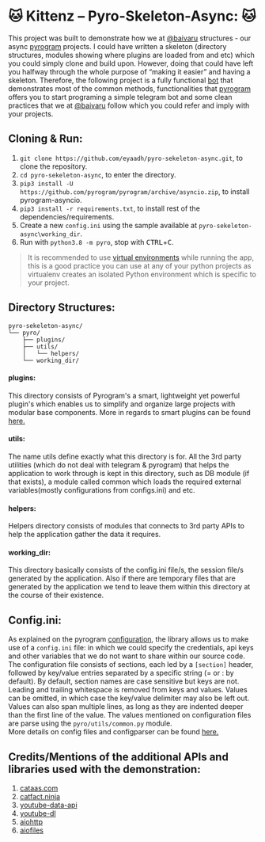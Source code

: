# :cat: Kittenz – Pyro-Skeleton-Async: :cat:

This project was built to demonstrate how we at [@baivaru](https://t.me/Baivaru) structures - 
our async [pyrogram](https://docs.pyrogram.org/) projects. I could have written a skeleton (directory structures, modules 
showing where plugins are loaded from and etc) which you could simply clone and build upon. 
However, doing that could have left you halfway through the whole purpose of “making it easier” 
and having a skeleton. Therefore, the following project is a fully functional [bot](https://t.me/Kittenzbot) that demonstrates 
most of the common methods, functionalities that [pyrogram](https://docs.pyrogram.org/) offers you to start programing a simple telegram bot 
and some clean practices that we at [@baivaru](https://t.me/Baivaru) follow which you could refer and imply with your projects.

## Cloning & Run:

1. `git clone https://github.com/eyaadh/pyro-sekeleton-async.git`, to clone the repository.
2. `cd pyro-sekeleton-async`, to enter the directory.
3. `pip3 install -U https://github.com/pyrogram/pyrogram/archive/asyncio.zip`, to install pyrogram-asyncio.
4. `pip3 install -r requirements.txt`, to install rest of the dependencies/requirements.
5. Create a new `config.ini` using the sample available at `pyro-sekeleton-async\working_dir`.
6. Run with `python3.8 -m pyro`, stop with <kbd>CTRL</kbd>+<kbd>C</kbd>.
> It is recommended to use [virtual environments](https://docs.python-guide.org/dev/virtualenvs/) while running the app, this is a good practice you can use at any of your python projects as virtualenv creates an isolated Python environment which is specific to your project.

## Directory Structures:

```
pyro-sekeleton-async/
└── pyro/
    ├── plugins/
    ├── utils/
    │   └── helpers/
    └── working_dir/
```
#### plugins:
This directory consists of Pyrogram's a smart, lightweight yet powerful plugin's which enables 
us to simplify and organize large projects with modular base components. More in regards to 
smart plugins can be found [here.](https://docs.pyrogram.org/topics/smart-plugins) 

#### utils:
The name utils define exactly what this directory is for. All the 3rd party utilities (which do not deal with telegram & pyrogram) 
that helps the application to work through is kept in this directory, such as DB module (if that exists), a module called common 
which loads the required external variables(mostly configurations from configs.ini) and etc.

#### helpers:
Helpers directory consists of modules that connects to 3rd party APIs to help the application gather 
the data it requires.

#### working_dir:
This directory basically consists of the config.ini file/s, the session file/s generated by the 
application. Also if there are temporary files that are generated by the application we tend to leave them 
within this directory at the course of their existence.

## Config.ini:

As explained on the pyrogram [configuration](https://docs.pyrogram.org/intro/setup#configuration), the library allows us to make 
use of a `config.ini` file: in which we could specify the credentials, api keys and other variables that we do not want
to share within our source code. \
The configuration file consists of sections, each led by a `[section]` header, followed by 
key/value entries separated by a specific string (= or : by default). By default, section names are case sensitive 
but keys are not. Leading and trailing whitespace is removed from keys and values. Values can be omitted, in which 
case the key/value delimiter may also be left out. Values can also span multiple lines, as long as they are indented 
deeper than the first line of the value. The values mentioned on configuration files are parse using the `pyro/utils/common.py` module. \
More details on config files and configparser can be found [here.](https://docs.python.org/3/library/configparser.html)

## Credits/Mentions of the additional APIs and libraries used with the demonstration:

1. [cataas.com](https://cataas.com/)
2. [catfact.ninja](https://catfact.ninja/)
3. [youtube-data-api](https://pypi.org/project/youtube-data-api/)
4. [youtube-dl](https://youtube-dl.org/)
5. [aiohttp](https://pypi.org/project/aiohttp/3.6.2/)
6. [aiofiles](https://pypi.org/project/aiofiles/)

